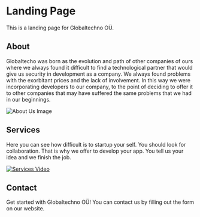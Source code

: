 # Landing Page

This is a landing page for Globaltechno OÜ.

## About

Globaltecho was born as the evolution and path of other companies of ours where we always found it difficult to find a technological partner that would give us security in development as a company. We always found problems with the exorbitant prices and the lack of involvement. In this way we were incorporating developers to our company, to the point of deciding to offer it to other companies that may have suffered the same problems that we had in our beginnings.

![About Us Image](http://globaltechno.io/wp-content/uploads/2022/11/Screenshot-2022-11-17-at-12.19.51.png)

## Services

Here you can see how difficult is to startup your self. You should look for collaboration. That is why we offer to develop your app. You tell us your idea and we finish the job. 

[![Services Video](https://img.youtube.com/vi/QVbbhpr4nAE/0.jpg)](https://www.youtube.com/watch?v=QVbbhpr4nAE)

## Contact

Get started with Globaltechno OÜ! You can contact us by filling out the form on our website.
